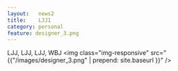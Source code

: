 ```yaml
--- 
layout:   news2
title:    LJJ1
category: personal
feature: designer_3.png
---
```


LJJ, LJJ, LJJ, WBJ <!--break-->
<img class="img-responsive" src="{{"/images/designer_3.png" | prepend: site.baseurl }}" />
